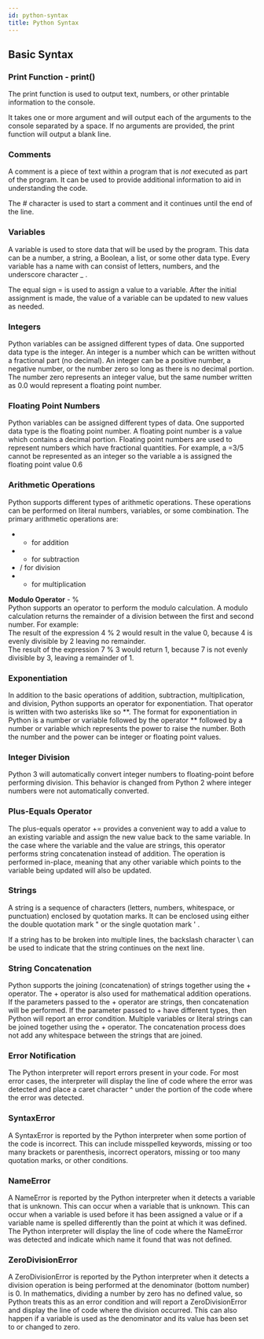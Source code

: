 ```yaml
---
id: python-syntax
title: Python Syntax
---
```


## Basic Syntax

### Print Function - print()

The print function is used to output text, numbers, or other printable information to the console.

It takes one or more argument and will output each of the arguments to the console separated by a space. If no arguments are provided, the print function will output a blank line.

### Comments

A comment is a piece of text within a program that is *not* executed as part of the program. It can be used to provide additional information to aid in understanding the code.

The # character is used to start a comment and it continues until the end of the line.

### Variables

A variable is used to store data that will be used by the program. This data can be a number, a string, a Boolean, a list, or some other data type. Every variable has a name with can consist of letters, numbers, and the underscore character _ .

The equal sign = is used to assign a value to a variable. After the initial assignment is made, the value of a variable can be updated to new values as needed.

### Integers

Python variables can be assigned different types of data. One supported data type is the integer. An integer is a number which can be written without a fractional part (no decimal). An integer can be a positive number, a negative number, or the number zero so long as there is no decimal portion. The number zero represents an integer value, but the same number written as 0.0 would represent a floating point number.

### Floating Point Numbers

Python variables can be assigned different types of data. One supported data type is the floating point number. A floating point number is a value which contains a decimal portion. Floating point numbers are used to represent numbers which have fractional quantities. For example, a =3/5 cannot be represented as an integer so the variable a is assigned the floating point value 0.6

### Arithmetic Operations

Python supports different types of arithmetic operations. These operations can be performed on literal numbers, variables, or some combination. The primary arithmetic operations are:

- + for addition
- - for subtraction
- / for division
- * for multiplication

**Modulo Operator** - %  
Python supports an operator to perform the modulo calculation. A modulo calculation returns the remainder of a division between the first and second number. For example:  
The result of the expression 4 % 2 would result in the value 0, because 4 is evenly divisible by 2 leaving no remainder.  
The result of the expression 7 % 3 would return 1, because 7 is not evenly divisible by 3, leaving a remainder of 1.

### Exponentiation

In addition to the basic operations of addition, subtraction, multiplication, and division, Python supports an operator for exponentiation. That operator is written with two asterisks like so **. The format for exponentiation in Python is a number or variable followed by the operator ** followed by a number or variable which represents the power to raise the number. Both the number and the power can be integer or floating point values.

### Integer Division

Python 3 will automatically convert integer numbers to floating-point before performing division. This behavior is changed from Python 2 where integer numbers were not automatically converted.

### Plus-Equals Operator

The plus-equals operator += provides a convenient way to add a value to an existing variable and assign the new value back to the same variable. In the case where the variable and the value are strings, this operator performs string concatenation instead of addition. The operation is performed in-place, meaning  that any other variable which points to the variable being updated will also be updated.

### Strings

A string is a sequence of characters (letters, numbers, whitespace, or punctuation) enclosed by quotation marks. It can be enclosed using either the double quotation mark " or the single quotation mark ' .

If a string has to be broken into multiple lines, the backslash character \ can be used to indicate that the string continues on the next line.

### String Concatenation

Python supports the joining (concatenation) of strings together using the + operator. The + operator is also used for mathematical addition operations. If the parameters passed to the + operator are strings, then concatenation will be performed. If the parameter passed to + have different types, then Python will report an error condition. Multiple variables or literal strings can be joined together using the + operator. The concatenation process does not add any whitespace between the strings that are joined.

### Error Notification

The Python interpreter will report errors present in your code. For most error cases, the interpreter will display the line of code where the error was detected and place a caret character ^ under the portion of the code where the error was detected.

### SyntaxError

A SyntaxError is reported by the Python interpreter when some portion of the code is incorrect.  This can include misspelled keywords, missing or too many brackets or parenthesis, incorrect operators, missing or too many quotation marks, or other conditions.

### NameError

A NameError is reported by the Python interpreter when it detects a variable that is unknown. This can occur when a variable that is unknown. This can occur when a variable is used before it has been assigned a value  or if a variable name is spelled differently than the point at which it was defined. The Python interpreter will display the line of code where the NameError was detected and indicate which name it found that was not defined.

### ZeroDivisionError

A ZeroDivisionError is reported by the Python interpreter when it detects a division operation is being performed at the denominator (bottom number) is 0. In mathematics, dividing a number by zero has no defined value, so Python treats this as an error condition and will report a ZeroDivisionError and display the line of code where the division occurred. This can also happen if a variable is used as the denominator and its value has been set to or changed to zero.
